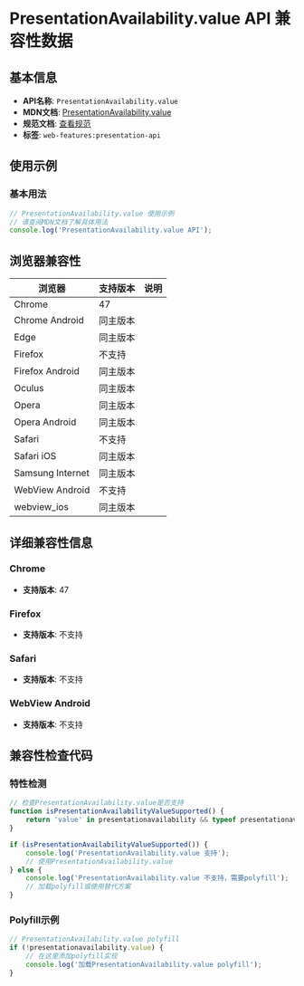 # PresentationAvailability.value API 兼容性数据

## 基本信息

- **API名称**: `PresentationAvailability.value`
- **MDN文档**: [PresentationAvailability.value](https://developer.mozilla.org/docs/Web/API/PresentationAvailability/value)
- **规范文档**: [查看规范](https://w3c.github.io/presentation-api/#dom-presentationavailability-value)
- **标签**: `web-features:presentation-api`

## 使用示例

### 基本用法

```javascript
// PresentationAvailability.value 使用示例
// 请查阅MDN文档了解具体用法
console.log('PresentationAvailability.value API');
```

## 浏览器兼容性

| 浏览器 | 支持版本 | 说明 |
|--------|----------|------|
| Chrome | 47 |  |
| Chrome Android | 同主版本 |  |
| Edge | 同主版本 |  |
| Firefox | 不支持 |  |
| Firefox Android | 同主版本 |  |
| Oculus | 同主版本 |  |
| Opera | 同主版本 |  |
| Opera Android | 同主版本 |  |
| Safari | 不支持 |  |
| Safari iOS | 同主版本 |  |
| Samsung Internet | 同主版本 |  |
| WebView Android | 不支持 |  |
| webview_ios | 同主版本 |  |

## 详细兼容性信息

### Chrome

- **支持版本**: 47

### Firefox

- **支持版本**: 不支持

### Safari

- **支持版本**: 不支持

### WebView Android

- **支持版本**: 不支持

## 兼容性检查代码

### 特性检测

```javascript
// 检查PresentationAvailability.value是否支持
function isPresentationAvailabilityValueSupported() {
    return 'value' in presentationavailability && typeof presentationavailability.value === 'function';
}

if (isPresentationAvailabilityValueSupported()) {
    console.log('PresentationAvailability.value 支持');
    // 使用PresentationAvailability.value
} else {
    console.log('PresentationAvailability.value 不支持，需要polyfill');
    // 加载polyfill或使用替代方案
}
```

### Polyfill示例

```javascript
// PresentationAvailability.value polyfill
if (!presentationavailability.value) {
    // 在这里添加polyfill实现
    console.log('加载PresentationAvailability.value polyfill');
}
```

